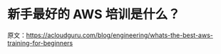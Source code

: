 # 新手最好的 AWS 培训是什么？

原文：<https://acloudguru.com/blog/engineering/whats-the-best-aws-training-for-beginners>